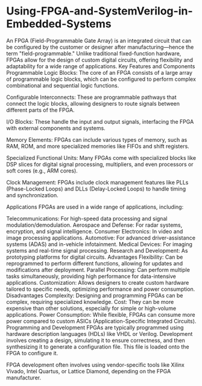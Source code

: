 # Using-FPGA-and-SystemVerilog-in-Embedded-Systems
An FPGA (Field-Programmable Gate Array) is an integrated circuit that can be configured by the customer or designer after manufacturing—hence the term "field-programmable." Unlike traditional fixed-function hardware, FPGAs allow for the design of custom digital circuits, offering flexibility and adaptability for a wide range of applications.
Key Features and Components
Programmable Logic Blocks: The core of an FPGA consists of a large array of programmable logic blocks, which can be configured to perform complex combinational and sequential logic functions.

Configurable Interconnects: These are programmable pathways that connect the logic blocks, allowing designers to route signals between different parts of the FPGA.

I/O Blocks: These handle the input and output signals, interfacing the FPGA with external components and systems.

Memory Elements: FPGAs can include various types of memory, such as RAM, ROM, and more specialized memories like FIFOs and shift registers.

Specialized Functional Units: Many FPGAs come with specialized blocks like DSP slices for digital signal processing, multipliers, and even processors or soft cores (e.g., ARM cores).

Clock Management: FPGAs include clock management features like PLLs (Phase-Locked Loops) and DLLs (Delay-Locked Loops) to handle timing and synchronization.

Applications
FPGAs are used in a wide range of applications, including:

Telecommunications: For high-speed data processing and signal modulation/demodulation.
Aerospace and Defense: For radar systems, encryption, and signal intelligence.
Consumer Electronics: In video and image processing applications.
Automotive: For advanced driver-assistance systems (ADAS) and in-vehicle infotainment.
Medical Devices: For imaging systems and real-time signal processing.
Research and Development: As prototyping platforms for digital circuits.
Advantages
Flexibility: Can be reprogrammed to perform different functions, allowing for updates and modifications after deployment.
Parallel Processing: Can perform multiple tasks simultaneously, providing high performance for data-intensive applications.
Customization: Allows designers to create custom hardware tailored to specific needs, optimizing performance and power consumption.
Disadvantages
Complexity: Designing and programming FPGAs can be complex, requiring specialized knowledge.
Cost: They can be more expensive than other solutions, especially for simple or high-volume applications.
Power Consumption: While flexible, FPGAs can consume more power compared to custom ASICs (Application-Specific Integrated Circuits).
Programming and Development
FPGAs are typically programmed using hardware description languages (HDLs) like VHDL or Verilog. Development involves creating a design, simulating it to ensure correctness, and then synthesizing it to generate a configuration file. This file is loaded onto the FPGA to configure it.

FPGA development often involves using vendor-specific tools like Xilinx Vivado, Intel Quartus, or Lattice Diamond, depending on the FPGA manufacturer.
